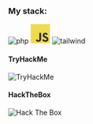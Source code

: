 <h3 align="left">My stack:</h3>
<p align="left"> 

<img src="https://upload.wikimedia.org/wikipedia/commons/thumb/3/31/Webysther_20160423_-_Elephpant.svg/2560px-Webysther_20160423_-_Elephpant.svg.png" alt="php" width="50" height="40"/>  <img src="https://raw.githubusercontent.com/devicons/devicon/master/icons/javascript/javascript-original.svg" alt="javascript" width="40" height="40"/> <img src="https://www.vectorlogo.zone/logos/tailwindcss/tailwindcss-icon.svg" alt="tailwind" width="40" height="40"/>
<h4>TryHackMe</h4>
<img src="https://tryhackme-badges.s3.amazonaws.com/retr080s.png" alt="TryHackMe">
<h4>HackTheBox</h4>
<img src="http://www.hackthebox.eu/badge/image/434038" alt="Hack The Box"> 

